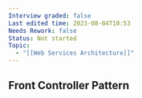 ```yaml
---
Interview graded: false
Last edited time: 2023-08-04T10:53
Needs Rework: false
Status: Not started
Topic:
  - "[[Web Services Architecture]]"
---
```

## Front Controller Pattern
